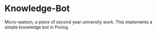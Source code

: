 # Knowledge-Bot
Micro-watson, a piece of second year university work. This implements a simple knowledge bot in Prolog. 
